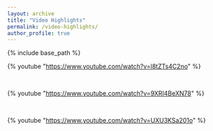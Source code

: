 ```yaml
---
layout: archive
title: "Video Highlights"
permalink: /video-highlights/
author_profile: true
---
```


{% include base_path %}

{% youtube "https://www.youtube.com/watch?v=l8tZTs4C2no" %}

<br/>

{% youtube "https://www.youtube.com/watch?v=9XRI4BeXN78" %}

<br/>

{% youtube "https://www.youtube.com/watch?v=UXU3KSa201o" %}

<br/>
